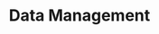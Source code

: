 ---
layout: technology
title: Data Management
permalink: /supported-technologies/data-management
description: "AxOps&#8482; Data Management: Secure, Agile, and Efficient Data Solutions"
og_image_url: /assets/img/photos/opengraph/axops-technologies-og-image-v1.jpg
---